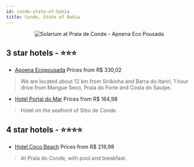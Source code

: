 ```yaml
---
id: conde-state-of-bahia
title: Conde, State of Bahia
---
```


<center><img src="https://static.hotelurbano.com/reservas/prod0/8/8077/5d768a90e3c9b_apoena-ecopousada.jpg" alt="Solarium at Praia de Conde - Apoena Eco Pousada" /></center>


##  3 star hotels - ⭐️⭐️⭐️

-    [Apoena Ecopousada](https://us.hurb.com/hotels/conde/apoena-ecopousada-8077?cmp=18055) Prices from R$ 330,02
   > We are located about 12 km from Siribinha and Barra do Itarirí, 1 hour drive from Mangue Seco, Praia do Forte and Costa do Sauípe.
-    [Hotel Portal do Mar](https://us.hurb.com/hotels/conde/hotel-portal-do-mar-3251?cmp=18055) Prices from R$ 164,98
   > Hotel on the seafront of Sítio de Conde.

##  4 star hotels - ⭐️⭐️⭐️⭐️

-    [Hotel Coco Beach](https://us.hurb.com/hotels/conde/hotel-coco-beach-3699?cmp=18055) Prices from R$ 219,98
   > At Praia do Conde, with pool and breakfast.
